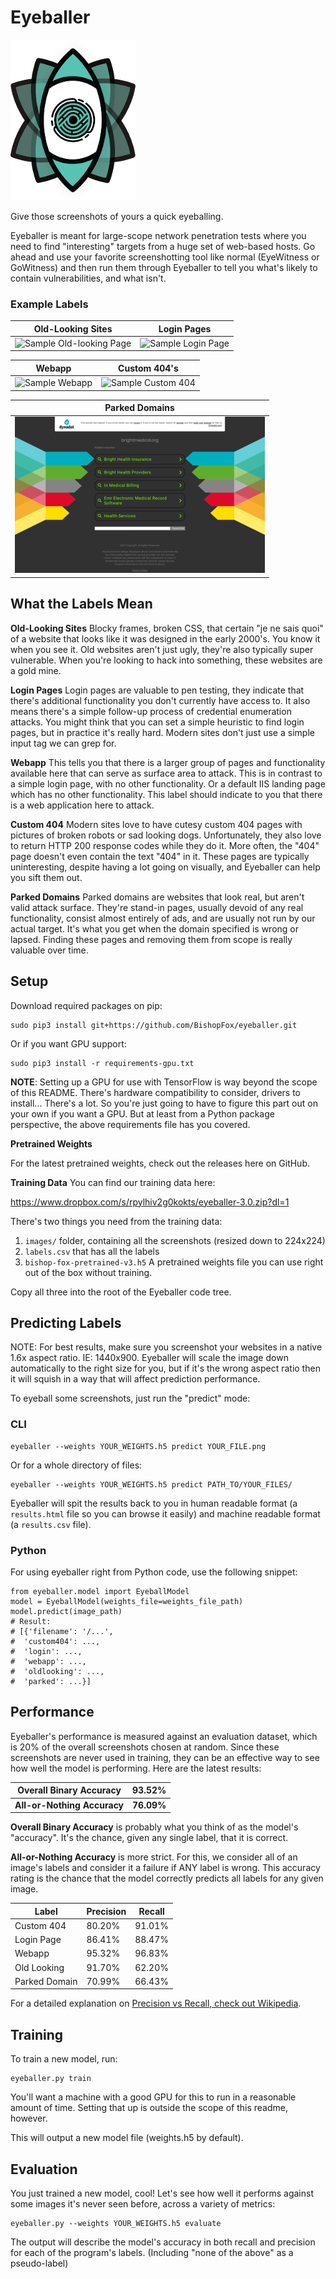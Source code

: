 # Eyeballer

![Logo](/docs/eyeballer_logo.png)


Give those screenshots of yours a quick eyeballing.

Eyeballer is meant for large-scope network penetration tests where you need to find "interesting" targets from a huge set of web-based hosts. Go ahead and use your favorite screenshotting tool like normal (EyeWitness or GoWitness) and then run them through Eyeballer to tell you what's likely to contain vulnerabilities, and what isn't.


### Example Labels

| Old-Looking Sites | Login Pages |
| ------ |:-----:|
| ![Sample Old-looking Page](/docs/old-looking.png) | ![Sample Login Page](/docs/login.png) |

| Webapp | Custom 404's |
| ------ |:-----:|
| ![Sample Webapp](/docs/homepage.png) | ![Sample Custom 404](/docs/404.png) |

| Parked Domains |
| ------ |
| ![Sample Webapp](/docs/parked.png) |

## What the Labels Mean

**Old-Looking Sites**
Blocky frames, broken CSS, that certain "je ne sais quoi" of a website that looks like it was designed in the early 2000's. You know it when you see it. Old websites aren't just ugly, they're also typically super vulnerable. When you're looking to hack into something, these websites are a gold mine.

**Login Pages**
Login pages are valuable to pen testing, they indicate that there's additional functionality you don't currently have access to. It also means there's a simple follow-up process of credential enumeration attacks. You might think that you can set a simple heuristic to find login pages, but in practice it's really hard. Modern sites don't just use a simple input tag we can grep for.

**Webapp**
This tells you that there is a larger group of pages and functionality available here that can serve as surface area to attack. This is in contrast to a simple login page, with no other functionality. Or a default IIS landing page which has no other functionality. This label should indicate to you that there is a web application here to attack.

**Custom 404**
Modern sites love to have cutesy custom 404 pages with pictures of broken robots or sad looking dogs. Unfortunately, they also love to return HTTP 200 response codes while they do it. More often, the "404" page doesn't even contain the text "404" in it. These pages are typically uninteresting, despite having a lot going on visually, and Eyeballer can help you sift them out.

**Parked Domains**
Parked domains are websites that look real, but aren't valid attack surface. They're stand-in pages, usually devoid of any real functionality, consist almost entirely of ads, and are usually not run by our actual target. It's what you get when the domain specified is wrong or lapsed. Finding these pages and removing them from scope is really valuable over time.

## Setup

Download required packages on pip:
```
sudo pip3 install git+https://github.com/BishopFox/eyeballer.git
```

Or if you want GPU support:
```
sudo pip3 install -r requirements-gpu.txt
```

**NOTE**: Setting up a GPU for use with TensorFlow is way beyond the scope of this README. There's hardware compatibility to consider, drivers to install... There's a lot. So you're just going to have to figure this part out on your own if you want a GPU. But at least from a Python package perspective, the above requirements file has you covered.

**Pretrained Weights**

For the latest pretrained weights, check out the releases here on GitHub.

**Training Data** You can find our training data here:

https://www.dropbox.com/s/rpylhiv2g0kokts/eyeballer-3.0.zip?dl=1

There's two things you need from the training data:

1. `images/` folder, containing all the screenshots (resized down to 224x224)
2. `labels.csv` that has all the labels
3. `bishop-fox-pretrained-v3.h5` A pretrained weights file you can use right out of the box without training.

Copy all three into the root of the Eyeballer code tree.

## Predicting Labels

NOTE: For best results, make sure you screenshot your websites in a native 1.6x aspect ratio. IE: 1440x900. Eyeballer will scale the image down automatically to the right size for you, but if it's the wrong aspect ratio then it will squish in a way that will affect prediction performance.

To eyeball some screenshots, just run the "predict" mode:

### CLI
```
eyeballer --weights YOUR_WEIGHTS.h5 predict YOUR_FILE.png
```

Or for a whole directory of files:

```
eyeballer --weights YOUR_WEIGHTS.h5 predict PATH_TO/YOUR_FILES/
```

Eyeballer will spit the results back to you in human readable format (a `results.html` file so you can browse it easily) and machine readable format (a `results.csv` file).

### Python
For using eyeballer right from Python code, use the following snippet:
```
from eyeballer.model import EyeballModel
model = EyeballModel(weights_file=weights_file_path)
model.predict(image_path)
# Result:
# [{'filename': '/...',
#  'custom404': ...,
#  'login': ...,
#  'webapp': ...,
#  'oldlooking': ...,
#  'parked': ...}]
```

## Performance

Eyeballer's performance is measured against an evaluation dataset, which is 20% of the overall screenshots chosen at random. Since these screenshots are never used in training, they can be an effective way to see how well the model is performing. Here are the latest results:

| Overall Binary Accuracy | 93.52% |
| ------ |:-----:|
| **All-or-Nothing Accuracy** | **76.09%** |

**Overall Binary Accuracy** is probably what you think of as the model's "accuracy". It's the chance, given any single label, that it is correct.

**All-or-Nothing Accuracy** is more strict. For this, we consider all of an image's labels and consider it a failure if ANY label is wrong. This accuracy rating is the chance that the model correctly predicts all labels for any given image.

| Label | Precision | Recall |
| ------ | ------ |:-----:|
| Custom 404 | 80.20% | 91.01% |
| Login Page | 86.41% | 88.47% |
| Webapp | 95.32% | 96.83% |
| Old Looking | 91.70% | 62.20% |
| Parked Domain | 70.99% | 66.43% |

For a detailed explanation on [Precision vs Recall, check out Wikipedia](https://en.wikipedia.org/wiki/Precision_and_recall).

## Training
To train a new model, run:
```
eyeballer.py train
```

You'll want a machine with a good GPU for this to run in a reasonable amount of time. Setting that up is outside the scope of this readme, however.

This will output a new model file (weights.h5 by default).

## Evaluation

You just trained a new model, cool! Let's see how well it performs against some images it's never seen before, across a variety of metrics:

```
eyeballer.py --weights YOUR_WEIGHTS.h5 evaluate
```

The output will describe the model's accuracy in both recall and precision for each of the program's labels. (Including "none of the above" as a pseudo-label)
